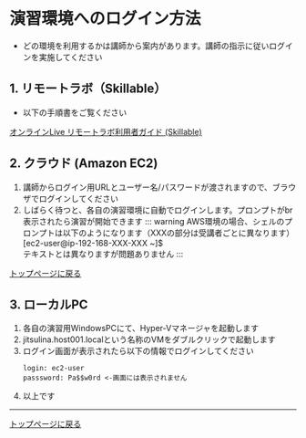 演習環境へのログイン方法
==
- どの環境を利用するかは講師から案内があります。講師の指示に従いログインを実施してください

## 1. リモートラボ（Skillable）
- 以下の手順書をご覧ください

[オンラインLive リモートラボ利用者ガイド (Skillable)](https://teachme.jp/69155/manuals/20396002)

## 2. クラウド (Amazon EC2) 
1. 講師からログイン用URLとユーザー名/パスワードが渡されますので、ブラウザでログインしてください
2. しばらく待つと、各自の演習環境に自動でログインします。プロンプトがbr表示されたら演習が開始できます
    ::: warning
    AWS環境の場合、シェルのプロンプトは以下のようになります（XXXの部分は受講者ごとに異なります）
    <br>
    [ec2-user@ip-192-168-XXX-XXX ~]$ 
    <br>
    テキストとは異なりますが問題ありません
    :::

[トップページに戻る](../index.md)

## 3. ローカルPC
1. 各自の演習用WindowsPCにて、Hyper-Vマネージャを起動します
2. jitsulina.host001.localという名称のVMをダブルクリックで起動します
3. ログイン画面が表示されたら以下の情報でログインしてください
    ```
    login: ec2-user
    passsword: Pa$$w0rd <-画面には表示されません
    ```
4. 以上です

---
[トップページに戻る](../index.md)